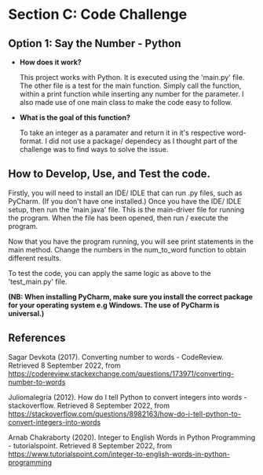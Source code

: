 # Section C: Code Challenge

## Option 1: Say the Number - Python

* **How does it work?**

    This project works with Python. It is executed using the 'main.py' file. The other file is a test for the main function. Simply call the function, within a print function while inserting any number for the parameter. I also made use of one main class to make the code easy to follow.
* **What is the goal of this function?**
    
    To take an integer as a paramater and return it in it's respective word-format. I did not use a package/ dependecy as I thought part of the challenge was to find ways to solve the issue.


## How to Develop, Use, and Test the code.

Firstly, you will need to install an IDE/ IDLE that can run .py files, such as PyCharm. (If you don't have one installed.)
Once you have the IDE/ IDLE setup, then run the 'main.java' file. This is the main-driver file for running the program. When the file has been opened, then run / execute the program.

Now that you have the program running, you will see print statements in the main method. Change the numbers in the num_to_word function to obtain different results. 

To test the code, you can apply the same logic as above to the 'test_main.py' file.

**(NB: When installing PyCharm, make sure you install the correct package for your operating system e.g Windows. The use of PyCharm is universal.)**


## References

Sagar Devkota (2017). Converting number to words - CodeReview. Retrieved 8 September 2022,
from https://codereview.stackexchange.com/questions/173971/converting-number-to-words

Juliomalegria (2012). How do I tell Python to convert integers into words - stackoverflow. Retrieved 8 September 2022,
from https://stackoverflow.com/questions/8982163/how-do-i-tell-python-to-convert-integers-into-words

Arnab Chakraborty (2020). Integer to English Words in Python Programming - tutorialspoint. Retrieved 8 September 2022,
from https://www.tutorialspoint.com/integer-to-english-words-in-python-programming

